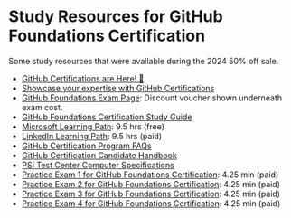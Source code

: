 # Study Resources for GitHub Foundations Certification

Some study resources that were available during the 2024 50% off sale.

- [GitHub Certifications are Here! 🚀](https://github.com/orgs/community/discussions/102697)
- [Showcase your expertise with GitHub Certifications](https://docs.github.com/en/get-started/showcase-your-expertise-with-github-certifications)
- [GitHub Foundations Exam Page](https://examregistration.github.com/exam/GHF): Discount voucher shown underneath exam cost.
- [GitHub Foundations Certification Study Guide](https://assets.ctfassets.net/wfutmusr1t3h/1kmMx7AwI4qH8yIZgOmQlP/79e6ff1dfdee589d84a24dd763b1eef7/github-foundations-exam-study-guide__1_.pdf)
- [Microsoft Learning Path](https://learn.microsoft.com/en-us/collections/o1njfe825p602p): 9.5 hrs (free)
- [LinkedIn Learning Path](https://www.linkedin.com/learning/paths/prepare-for-the-github-foundations-certification?u=0): 9.5 hrs (paid)
- [GitHub Certification Program FAQs](https://examregistration.github.com/faq)
- [GitHub Certification Candidate Handbook](https://examregistration.github.com/handbook)
- [PSI Test Center Computer Specifications](https://www.psiexams.com/become-psi-test-center/computer-specifications/)
- [Practice Exam 1 for GitHub Foundations Certification](https://www.linkedin.com/learning/practice-exam-1-for-github-foundations-certification/about-the-practice-exam): 4.25 min (paid)
- [Practice Exam 2 for GitHub Foundations Certification](https://www.linkedin.com/learning/practice-exam-2-for-github-foundations-certification/about-the-practice-exam): 4.25 min (paid)
- [Practice Exam 3 for GitHub Foundations Certification](https://www.linkedin.com/learning/practice-exam-3-for-github-foundations-certification/about-the-practice-exam): 4.25 min (paid)
- [Practice Exam 4 for GitHub Foundations Certification](https://www.linkedin.com/learning/practice-exam-4-for-github-foundations-certification/about-the-practice-exam): 4.25 min (paid)

